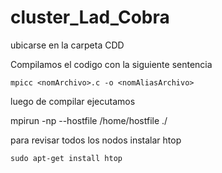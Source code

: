 cluster_Lad_Cobra
=================

ubicarse en la carpeta CDD

Compilamos el codigo con la siguiente sentencia
```
mpicc <nomArchivo>.c -o <nomAliasArchivo>
```
luego de compilar ejecutamos

mpirun -np <numero de hilos> --hostfile /home/hostfile ./<nomAliasArchivo>

para revisar todos los nodos instalar htop
```
sudo apt-get install htop
```
